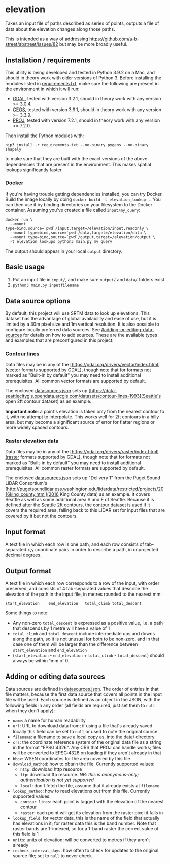 # elevation

Takes an input file of paths described as series of points, outputs a file of data about the elevation changes along those paths.

This is intended as a way of addressing https://github.com/a-b-street/abstreet/issues/82 but may be more broadly useful.

## Installation / requirements

This utility is being developed and tested in Python 3.9.2 on a Mac, and should in theory work with older versions of Python 3.  Before installing the modules listed in [requirements.txt](requirements.txt), make sure the following are present in the environment in which it will run:

* [GDAL](https://www.gdal.org/), tested with version 3.2.1, should in theory work with any version >= 3.0.4.
* [GEOS](https://trac.osgeo.org/geos), tested with version 3.9.1, should in theory work with any version >= 3.3.9.
* [PROJ](https://proj.org/), tested with version 7.2.1, should in theory work with any version >= 7.2.0.

Then install the Python modules with:

`pip3 install -r requirements.txt --no-binary pygeos --no-binary shapely`

to make sure that they are built with the exact versions of the above dependencies that are present in the environment.  This makes spatial lookups significantly faster.

### Docker

If you're having trouble getting dependencies installed, you can try Docker. Build the image locally by doing `docker build -t elevation_lookup .`. You can then use it by binding directories on your filesystem to the Docker container. Assuming you've created a file called `input/my_query`:

```
docker run \
  --mount type=bind,source=`pwd`/input,target=/elevation/input,readonly \
  --mount type=bind,source=`pwd`/data,target=/elevation/data \
  --mount type=bind,source=`pwd`/output,target=/elevation/output \
  -t elevation_lookups python3 main.py my_query
```

The output should appear in your local `output` directory.

## Basic usage

1. Put an input file in `input/`, and make sure `output/` and `data/` folders exist
2. `python3 main.py inputfilename`

## Data source options

By default, this project will use SRTM data to look up elevations.  This dataset has the advantage of global availability and ease of use, but it is limited by a 30m pixel size and 1m vertical resolution.  It is also possible to configure locally preferred data sources.  See [#adding-or-editing-data-sources](below) for details on how to add sources.  These are the available types and examples that are preconfigured in this project:

### Contour lines

Data files may be in any of the [https://gdal.org/drivers/vector/index.html](vector formats supported by GDAL), though note that for formats not marked as "Built-in by default" you may need to install additional prerequisites.  All common vector formats are supported by default.

The enclosed [datasources.json](datasources.json) sets up [https://data-seattlecitygis.opendata.arcgis.com/datasets/contour-lines-1993](Seattle's open 2ft contour dataset) as an example.

**Important note**: a point's elevation is taken only from the nearest contour to it, with no attempt to interpolate.  This works well for 2ft contours in a hilly area, but may become a significant source of error for flatter regions or more widely spaced contours.

### Raster elevation data

Data files may be in any of the [https://gdal.org/drivers/raster/index.html](raster formats supported by GDAL), though note that for formats not marked as "Built-in by default" you may need to install additional prerequisites.  All common raster formats are supported by default.

The enclosed [datasources.json](datasources.json) sets up "Delivery 1" from the Puget Sound LiDAR Consortium's [http://pugetsoundlidar.ess.washington.edu/lidardata/restricted/projects/2016king_county.html](2016 King County data) as an example.  It covers Seattle as well as some additional area S and E of Seattle.  Because it is defined after the Seattle 2ft contours, the contour dataset is used if it covers the required area, falling back to this LIDAR set for input files that are covered by it but not the contours.

## Input format

A text file in which each row is one path, and each row consists of tab-separated x,y coordinate pairs in order to describe a path, in unprojected decimal degrees.

## Output format

A text file in which each row corresponds to a row of the input, with order preserved, and consists of 4 tab-separated values that describe the elevation of the path in the input file, in metres rounded to the nearest mm:

`start_elevation	end_elevation	total_climb	total_descent`

Some things to note:

* Any non-zero `total_descent` is expressed as a positive value, i.e. a path that descends by 1 metre will have a value of 1
* `total_climb` and `total_descent` include intermediate ups and downs along the path, so it is not unusual for both to be non-zero, and in that case one of them will be larger than the difference between `start_elevation` and `end_elevation`
* (`start_elevation` - `end_elevation` + `total_climb` - `total_descent`) should always be within 1mm of 0.

## Adding or editing data sources

Data sources are defined in [datasources.json](datasources.json).  The order of entries in that file matters, because the first data source that covers all points in the input file will be used.  Each source is defined as an object in the JSON, with the following fields in any order (all fields are required, just set them to `null` when they don't apply):

* `name`: a name for human readability
* `url`: URL to download data from; if using a file that's already saved locally this field can be set to `null` or used to note the original source
* `filename`: a filename to save a local copy as, into the data/ directory
*	`crs`: the coordinate reference system of the original data file as a string in the format "EPSG:4326".  Any CRS that PROJ can handle works; files will be converted to EPSG:4326 on loading if they aren't already in that
* `bbox`: WSEN coordinates for the area covered by this file
* `download_method`: how to obtain the file.  Currently supported values:
	* `http`: download http resource
	* `ftp`: download ftp resource.  *NB: this is anonymous-only; authentication is not yet supported*
	* `local`: don't fetch the file, assume that it already exists at `filename`
* `lookup_method`: how to read elevations out from this file.  Currently supported values:
	* `contour_lines`: each point is tagged with the elevation of the nearest contour
	* `raster`: each point will get its elevation from the raster pixel it falls in
* `lookup_field`: for vector data, this is the name of the field that actually has elevations in it; for raster data this is the band number.  Note that raster bands are 1-indexed, so for a 1-band raster the correct value of this field is 1
* `units`: units of elevation; will be converted to metres if they aren't already
* `recheck_interval_days`: how often to check for updates to the original source file; set to `null` to never check

